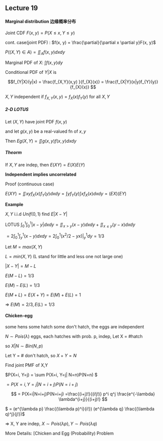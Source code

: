 ## Lecture 19

#### Marginal distribution 边缘概率分布

Joint CDF $F(x,y) = P(X\le x, Y\le y)$ 

cont. case(joint PDF) : $f(x, y) = \frac{\partial}{\partial x \partial y}F(x, y)$ 

$P((X, Y) \in A) = \iint_{A} f(x,y)dxdy$ 

Marginal PDF of $X$: $\int f(x,y)dy$ 

Conditional PDF of $Y|X$ is 

$$f_{Y|X}(y|x) = \frac{f_{X,Y}(x,y) }{f_{X}(x)}  = \frac{f_{X|Y}(x|y)f_{Y}(y)}{f_{X}(x)} $$

$X, Y$ independent if $f_{X,Y}(x,y) = f_X(x)f_Y(y)$ for all $X,Y$



##### 2-D LOTUS

Let $(X,Y)$ have joint PDF $f(x,y)$

and let $g(x, y)$ be a real-valued fn of $x,y$

Then $Eg(X,Y) = \iint g(x,y)f(x,y)dxdy$ 



##### Theorm

If $X,Y$ are indep, then $E(XY) = E(X)E(Y)$

**Independent implies uncorrelated**

Proof (continuous case)

$E(XY) = \iint xyf_X(x)f_Y(y)dxdy =  \int yf_Y(y) \int xf_X(x)dxdy = (EX)(EY)$ 



**Example**

$X, Y$ i.i.d $Unif(0,1)$ find $E|X-Y|$

 LOTUS $\int_0^1 \int_0^1 |x-y|dxdy = \iint_{x>y}(x-y)dxdy + \iint_{x\le y} (y-x)dxdy$ 

$= 2\int_0^1 \int_y^1 (x-y)dxdy = 2\int_0^1 (x^2/2 - yx)|_y^1 dy = 1/3$ 



Let $M = max(X,Y)$

$L = min (X, Y)$  (L stand for little and less one not large one)

$|X-Y| = M-L$

$E(M-L) = 1/3$

$E(M)-E(L) = 1/3$

$E(M+L)= E(X+Y) = E(M)+E(L) = 1$

=> $E(M) = 2/3, E(L) = 1/3$

#### Chicken-egg

some hens some hatch some don't hatch, the eggs are independent

 $N \sim Pois(\lambda)$ eggs, each hatches with prob. p, indep, Let X = #hatch

so $X|N \sim Bin(N,p)$ 

 Let Y = # don't hatch, so $X + Y = N$

Find joint PMF of X,Y

$P(X=i, Y=j) = \sum P(X=i, Y=j| N=n)P(N=n) $

$= P(X=i, Y=j|N=i+j)P(N=i+j)$ 

$$ = P(X=i|N=i+j)P(N=i+j) =\frac{(i+j)!}{(i!j!)} p^i q^j \frac{e^{-\lambda} \lambda^{i+j}}{(i+j)!} $$  

$ = (e^{\lambda p} \frac{(\lambda p)^i}{i!}) (e^{\lambda q} \frac{(\lambda q)^j}{j!})$ 

=> X, Y are indep, $X\sim Pois(\lambda p),  Y\sim Pois(\lambda q)$ 

 More Details: [Chicken and Egg (Probability) Problem